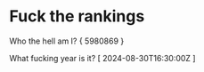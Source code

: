# Fuck the rankings

Who the hell am I?
{ 5980869 }

What fucking year is it?
[ 2024-08-30T16:30:00Z ]
